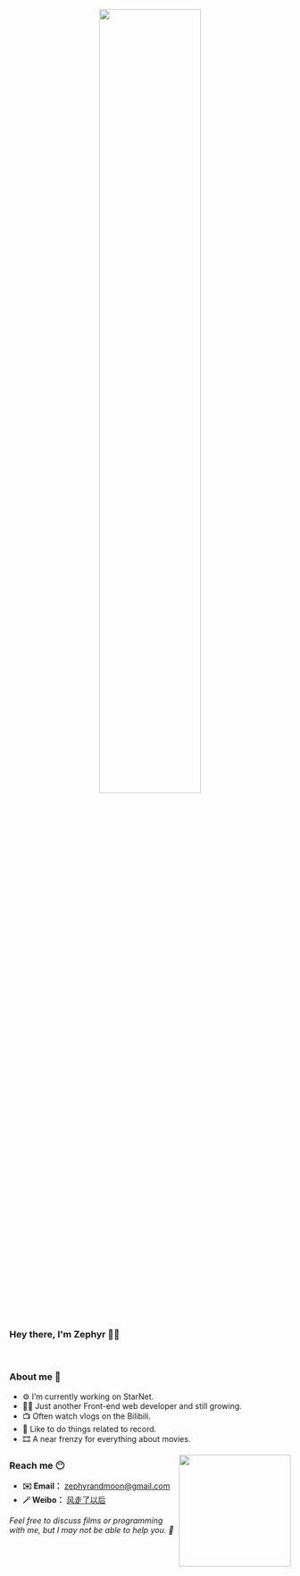 <div align="center">
  <img src='https://markdowncun.oss-cn-beijing.aliyuncs.com/dev-working_rounded.gif' width='60%'>
</div>

### Hey there, I'm Zephyr  🤟🏻
<br />

### About me 🤭
- ⚙️   I’m currently working on StarNet.
- 👨‍💻   Just another Front-end web developer and still growing.
- 📺   Often watch vlogs on the Bilibili.
- 📝   Like to do things related to record.
- 🎞️   A near frenzy for everything about movies.

<img align='right' src='https://markdowncun.oss-cn-beijing.aliyuncs.com/linux_rounded.gif' width='200'>

### Reach me 😶
- **✉️  Email：** zephyrandmoon@gmail.com
- **🪄  Weibo：** [风走了以后](https://weibo.com/u/3011512391)


*Feel free to discuss films or programming with me, but I may not be able to help you. 🤣*

